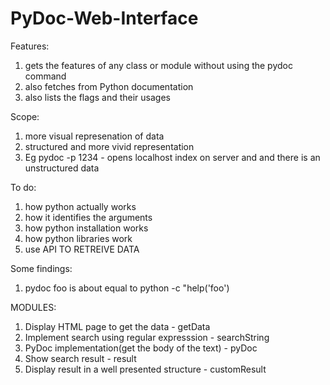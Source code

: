 # PyDoc-Web-Interface
Features:
1. gets the features of any class or module without using the pydoc command
2. also fetches from Python documentation
3. also lists the flags and their usages

Scope:
1. more visual represenation of data
2. structured and more vivid representation
3. Eg pydoc -p 1234 - opens localhost index on server and and there is an unstructured data 

To do:
1. how python actually works
2. how it identifies the arguments
3. how python installation works
4. how python libraries work
5. use API TO RETREIVE DATA 

Some findings:
1. pydoc foo is about equal to python -c "help('foo')

MODULES:
1. Display HTML page to get the data - getData
2. Implement search using regular expresssion - searchString
3. PyDoc implementation(get the body of the text) - pyDoc
4. Show search result - result
5. Display result in a well presented structure - customResult
